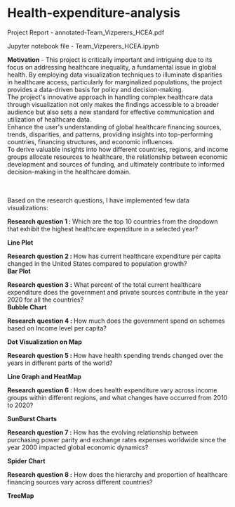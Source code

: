 # Health-expenditure-analysis

Project Report - annotated-Team_Vizperers_HCEA.pdf

Jupyter notebook file - Team_Vizperers_HCEA.ipynb

<b>Motivation</b> - 
This project is critically important and intriguing due to its focus on addressing healthcare inequality, a fundamental issue in global health. By employing data visualization techniques to illuminate disparities in healthcare access, particularly for marginalized populations, the project provides a data-driven basis for policy and decision-making. <br> The project's innovative approach in handling complex healthcare data through visualization not only makes the findings accessible to a broader audience but also sets a new standard for effective communication and utilization of healthcare data.<br>
Enhance the user's understanding of global healthcare financing sources, trends, disparities, and patterns, providing insights into top-performing countries, financing structures, and economic influences. <br>
To derive valuable insights into how different countries, regions, and income groups allocate resources to healthcare, the relationship between economic development and sources of funding, and ultimately contribute to informed decision-making in the healthcare domain. <br> <br> <br>

Based on the research questions, I have implemented few data visualizations: <br>

<b>Research question 1 :  </b>Which are the top 10 countries from the dropdown that exhibit the highest
healthcare expenditure in a selected year? <br>

<b>Line Plot </b><br>


<b>Research question 2 : </b>How has current healthcare expenditure per capita changed in the United States compared to population growth? <br>
<b>Bar Plot</b> <br>


<b>Research question 3 :</b> What percent of the total current healthcare expenditure does the government and private sources contribute in the year 2020 for all the countries? <br>
<b>Bubble Chart </b><br>

<b>Research question 4 : </b>How much does the government spend on schemes based on Income level per capita? <br>

<b>Dot Visualization on Map </b><br>


<b>Research question 5 : </b>How have health spending trends changed over the years in different parts of the world? <br>

<b>Line Graph and HeatMap </b><br>

<b>Research question 6 : </b>How does health expenditure vary across income groups within different regions, and what changes have occurred from 2010 to 2020? <br>

<b>SunBurst Charts </b><br>

<b>Research question 7 :</b> How has the evolving relationship between purchasing power parity and exchange rates expenses worldwide since the year 2000 impacted global economic dynamics? <br>

<b>Spider Chart </b><br>

<b>Research question 8 :</b> How does the hierarchy and proportion of healthcare financing sources vary across different countries? <br>

<b>TreeMap </b><br>










